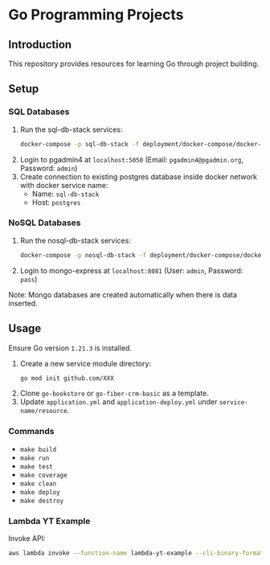 # Go Programming Projects

## Introduction

This repository provides resources for learning Go through project building.

## Setup

### SQL Databases

1. Run the sql-db-stack services:
    ```bash
    docker-compose -p sql-db-stack -f deployment/docker-compose/docker-compose-x86.yml --profile sql-db up -d
    ```
2. Login to pgadmin4 at `localhost:5050` (Email: `pgadmin4@pgadmin.org`, Password: `admin`)
3. Create connection to existing postgres database inside docker network with docker service name:
    - Name: `sql-db-stack`
    - Host: `postgres`

### NoSQL Databases

1. Run the nosql-db-stack services:
    ```bash
    docker-compose -p nosql-db-stack -f deployment/docker-compose/docker-compose-x86.yml --profile nosql-db up -d
    ```
2. Login to mongo-express at `localhost:8081` (User: `admin`, Password: `pass`)

Note: Mongo databases are created automatically when there is data inserted.

## Usage

Ensure Go version `1.21.3` is installed. 

1. Create a new service module directory:
    ```bash
    go mod init github.com/XXX
    ```
2. Clone `go-bookstore` or `go-fiber-crm-basic` as a template.
3. Update `application.yml` and `application-deploy.yml` under `service-name/resource`.

### Commands

- `make build`
- `make run`
- `make test`
- `make coverage`
- `make clean`
- `make deploy`
- `make destroy`

### Lambda YT Example

Invoke API: 

```bash
aws lambda invoke --function-name lambda-yt-example --cli-binary-format raw-in-base64-out --payload '{\"What is your name?\": \"Jim\",\"How old are you?\": 33}' output.txt